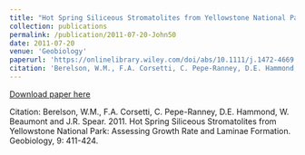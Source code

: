 ```yaml
---
title: "Hot Spring Siliceous Stromatolites from Yellowstone National Park: Assessing Growth Rate and Laminae Formation"
collection: publications
permalink: /publication/2011-07-20-John50
date: 2011-07-20
venue: 'Geobiology'
paperurl: 'https://onlinelibrary.wiley.com/doi/abs/10.1111/j.1472-4669.2011.00288.x'
citation: 'Berelson, W.M., F.A. Corsetti, C. Pepe-Ranney, D.E. Hammond, W. Beaumont and J.R. Spear.  2011.  Hot Spring Siliceous Stromatolites from Yellowstone National Park: Assessing Growth Rate and Laminae Formation.  Geobiology, 9: 411-424.'
---
```


<a href='https://onlinelibrary.wiley.com/doi/abs/10.1111/j.1472-4669.2011.00288.x'>Download paper here</a>

Citation: Berelson, W.M., F.A. Corsetti, C. Pepe-Ranney, D.E. Hammond, W. Beaumont and J.R. Spear.  2011.  Hot Spring Siliceous Stromatolites from Yellowstone National Park: Assessing Growth Rate and Laminae Formation.  Geobiology, 9: 411-424.
